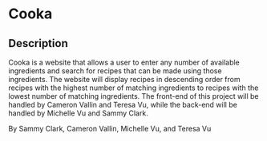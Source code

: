 # Cooka
## Description
Cooka is a website that allows a user to enter any number of available ingredients and search for recipes that can be made using those ingredients. The website will display recipes in descending order from recipes with the highest number of matching ingredients to recipes with the lowest number of matching ingredients. The front-end of this project will be handled by Cameron Vallin and Teresa Vu, while the back-end will be handled by Michelle Vu and Sammy Clark.  

By Sammy Clark, Cameron Vallin, Michelle Vu, and Teresa Vu
